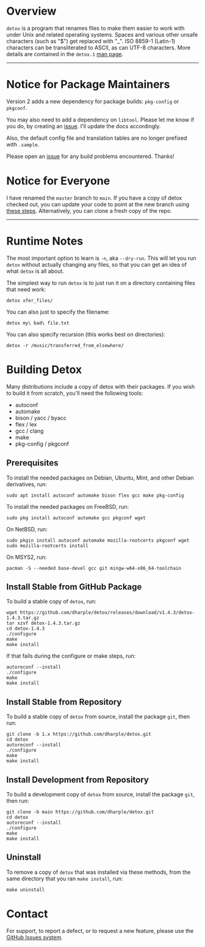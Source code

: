 # Overview

`detox` is a program that renames files to make them easier to work with under
Unix and related operating systems.  Spaces and various other unsafe
characters (such as "$") get replaced with "_".  ISO 8859-1 (Latin-1)
characters can be transliterated to ASCII, as can UTF-8 characters.
More details are contained in the `detox.1` [man page].

---

# Notice for Package Maintainers

Version 2 adds a new dependency for package builds: `pkg-config` or `pkgconf`.

You may also need to add a dependency on `libtool`.  Please let me know if you
do, by creating an [issue].  I'll update the docs accordingly.

Also, the default config file and translation tables are no longer prefixed
with `.sample`.

Please open an [issue] for any build problems encountered.  Thanks!

# Notice for Everyone

I have renamed the `master` branch to `main`.  If you have a copy of detox
checked out, you can update your code to point at the new branch using
[these steps].  Alternatively, you can clone a fresh copy of the repo.

---

# Runtime Notes

The most important option to learn is `-n`, aka `--dry-run`.  This will let you
run `detox` without actually changing any files, so that you can get an idea
of what `detox` is all about.

The simplest way to run `detox` is to just run it on a directory containing
files that need work:

```
detox xfer_files/
```

You can also just to specify the filename:

```
detox my\ bad\ file.txt
```

You can also specify recursion (this works best on directories):

```
detox -r /music/transferred_from_elsewhere/
```

# Building Detox

Many distributions include a copy of detox with their packages.  If you wish to
build it from scratch, you'll need the following tools:

- autoconf
- automake
- bison / yacc / byacc
- flex / lex
- gcc / clang
- make
- pkg-config / pkgconf

## Prerequisites

To install the needed packages on Debian, Ubuntu, Mint, and other Debian
derivatives, run:

```
sudo apt install autoconf automake bison flex gcc make pkg-config
```

To install the needed packages on FreeBSD, run:
```
sudo pkg install autoconf automake gcc pkgconf wget
```

On NetBSD, run:
```
sudo pkgin install autoconf automake mozilla-rootcerts pkgconf wget
sudo mozilla-rootcerts install
```

On MSYS2, run:
```
pacman -S --needed base-devel gcc git mingw-w64-x86_64-toolchain
```

## Install Stable from GitHub Package

To build a stable copy of `detox`, run:

```
wget https://github.com/dharple/detox/releases/download/v1.4.3/detox-1.4.3.tar.gz
tar xzvf detox-1.4.3.tar.gz
cd detox-1.4.3
./configure
make
make install
```

If that fails during the configure or make steps, run:
```
autoreconf --install
./configure
make
make install
```

## Install Stable from Repository

To build a stable copy of `detox` from source, install the package `git`, then
run:

```
git clone -b 1.x https://github.com/dharple/detox.git
cd detox
autoreconf --install
./configure
make
make install
```

## Install Development from Repository

To build a development copy of `detox` from source, install the package `git`,
then run:

```
git clone -b main https://github.com/dharple/detox.git
cd detox
autoreconf --install
./configure
make
make install
```

## Uninstall

To remove a copy of `detox` that was installed via these methods, from the same
directory that you ran `make install`, run:

```
make uninstall
```

# Contact

For support, to report a defect, or to request a new feature, please use the
[GitHub Issues system].

[GitHub Issues system]: https://github.com/dharple/detox/issues/
[issue]: https://github.com/dharple/detox/issues/
[man page]: https://raw.githubusercontent.com/dharple/detox/main/man/detox.1.pdf
[these steps]: https://gist.github.com/dharple/79b51d1c2fc0fea64fb84659581a6dc9
